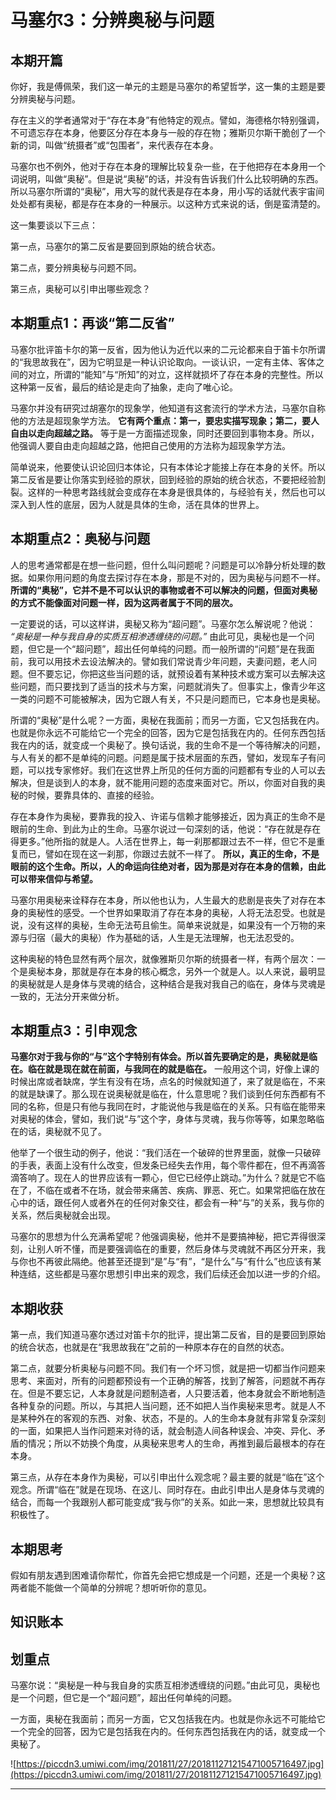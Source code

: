 # 马塞尔3：分辨奥秘与问题

## 本期开篇

你好，我是傅佩荣，我们这一单元的主题是马塞尔的希望哲学，这一集的主题是要分辨奥秘与问题。

存在主义的学者通常对于“存在本身”有他特定的观点。譬如，海德格尔特别强调，不可遗忘存在本身，他要区分存在本身与一般的存在物；雅斯贝尔斯干脆创了一个新的词，叫做“统摄者”或“包围者”，来代表存在本身。

马塞尔也不例外，他对于存在本身的理解比较复杂一些，在于他把存在本身用一个词说明，叫做“奥秘”。但是说“奥秘”的话，并没有告诉我们什么比较明确的东西。所以马塞尔所谓的“奥秘”，用大写的就代表是存在本身，用小写的话就代表宇宙间处处都有奥秘，都是存在本身的一种展示。以这种方式来说的话，倒是蛮清楚的。

这一集要谈以下三点：

第一点，马塞尔的第二反省是要回到原始的统合状态。

第二点，要分辨奥秘与问题不同。

第三点，奥秘可以引申出哪些观念？

## 本期重点1：再谈“第二反省”

马塞尔批评笛卡尔的第一反省，因为他认为近代以来的二元论都来自于笛卡尔所谓的“我思故我在”，因为它明显是一种认识论取向。一谈认识，一定有主体、客体之间的对立，所谓的“能知”与“所知”的对立，这样就损坏了存在本身的完整性。所以这种第一反省，最后的结论是走向了抽象，走向了唯心论。

马塞尔并没有研究过胡塞尔的现象学，他知道有这套流行的学术方法，马塞尔自称他的方法是超现象学方法。 **它有两个重点：第一，要忠实描写现象；第二，要人自由以走向超越之路。** 等于是一方面描述现象，同时还要回到事物本身。所以，他强调人要自由走向超越之路，他把自己使用的方法称为超现象学方法。

简单说来，他要使认识论回归本体论，只有本体论才能接上存在本身的关怀。所以第二反省是要让你落实到经验的原状，回到经验的原始的统合状态，不要把经验割裂。这样的一种思考路线就会变成存在本身是很具体的，与经验有关，然后也可以深入到人性的底层，因为人就是具体的生命，活在具体的世界上。

## 本期重点2：奥秘与问题

人的思考通常都是在想一些问题，但什么叫问题呢？问题是可以冷静分析处理的数据。如果你用问题的角度去探讨存在本身，那是不对的，因为奥秘与问题不一样。 **所谓的“奥秘”，它并不是不可以认识的事物或者不可以解决的问题，但面对奥秘的方式不能像面对问题一样，因为这两者属于不同的层次。**

一定要说的话，可以这样讲，奥秘又称为“超问题”。马塞尔怎么解说呢？他说： *“奥秘是一种与我自身的实质互相渗透缠绕的问题。”* 由此可见，奥秘也是一个问题，但它是一个“超问题”，超出任何单纯的问题。而一般所谓的“问题”是在我面前，我可以用技术去设法解决的。譬如我们常说青少年问题，夫妻问题，老人问题。但不要忘记，你把这些当问题的话，就预设着有某种技术或方案可以去解决这些问题，而只要找到了适当的技术与方案，问题就消失了。但事实上，像青少年这一类的问题不可能被解决，因为它跟人有关，不只是问题而已，它本身也是奥秘。

所谓的“奥秘”是什么呢？一方面，奥秘在我面前；而另一方面，它又包括我在内。也就是你永远不可能给它一个完全的回答，因为它是包括我在内的。任何东西包括我在内的话，就变成一个奥秘了。换句话说，我的生命不是一个等待解决的问题，与人有关的都不是单纯的问题。问题是属于技术层面的东西，譬如，发现车子有问题，可以找专家修好。我们在这世界上所见的任何方面的问题都有专业的人可以去解决，但是谈到人的本身，就不能用问题的态度来面对它。所以，你面对自我的奥秘的时候，要靠具体的、直接的经验。

存在本身作为奥秘，要靠我的投入、许诺与信赖才能够接近，因为真正的生命不是眼前的生命、到此为止的生命。马塞尔说过一句深刻的话，他说：“存在就是存在得更多。”他所指的就是人。人活在世界上，每一刹那都跟过去不一样，但它不是重复而已，譬如在现在这一刹那，你跟过去就不一样了。 **所以，真正的生命，不是眼前的这个生命。所以，人的命运向往绝对者，因为那是对存在本身的信赖，由此可以带来信仰与希望。**

马塞尔用奥秘来诠释存在本身，所以他也认为，人生最大的悲剧是丧失了对存在本身的奥秘性的感受。一个世界如果取消了存在本身的奥秘，人将无法忍受。也就是说，没有这样的奥秘，生命无法苟且偷生。简单来说就是，如果没有一个万物的来源与归宿（最大的奥秘）作为基础的话，人生是无法理解，也无法忍受的。

这种奥秘的特色显然有两个层次，就像雅斯贝尔斯的统摄者一样，有两个层次：一个是奥秘本身，那就是存在本身的核心概念，另外一个就是人。以人来说，最明显的奥秘就是人是身体与灵魂的结合，这种结合是我对我自己的临在，身体与灵魂是一致的，无法分开来做分析。

## 本期重点3：引申观念

 **马塞尔对于我与你的“与”这个字特别有体会。所以首先要确定的是，奥秘就是临在。临在就是现在就在前面，与我同在的就是临在。** 一般用这个词，好像上课的时候出席或者缺席，学生有没有在场，点名的时候就知道了，来了就是临在，不来的就是缺课了。那么现在说奥秘就是临在，什么意思呢？我们谈到任何东西都有不同的名称，但是只有他与我同在时，才能说他与我是临在的关系。只有临在能带来对奥秘的体会，譬如，我们说“与”这个字，身体与灵魂，我与你等等，如果忽略临在的话，奥秘就不见了。

他举了一个很生动的例子，他说：“我们活在一个破碎的世界里面，就像一只破碎的手表，表面上没有什么改变，但发条已经失去作用，每个零件都在，但不再滴答滴答响了。现在人的世界应该有一颗心，但它已经停止跳动。”为什么？就是它不临在了，不临在或者不在场，就会带来痛苦、疾病、罪恶、死亡。如果常把临在放在心中的话，跟任何人或者外在的任何对象交往，都会有一种“与”的关系，我与你的关系，然后奥秘就会出现。

马塞尔的思想为什么充满希望呢？他强调奥秘，他并不是要搞神秘，把它弄得很深刻，让别人听不懂，而是要强调临在的重要，然后身体与灵魂就不再区分开来，我与你也不再彼此隔绝。他甚至还提到“是”与“有”，“是什么”与“有什么”也应该有某种连结，这些都是马塞尔思想引申出来的观念，我们后续还会加以进一步的介绍。

## 本期收获

第一点，我们知道马塞尔透过对笛卡尔的批评，提出第二反省，目的是要回到原始的统合状态，也就是在“我思故我在”之前的一种原本存在的自然的状态。

第二点，就要分析奥秘与问题不同。我们有一个坏习惯，就是把一切都当作问题来思考、来面对，所有的问题都预设有一个正确的解答，找到了解答，问题就不再存在。但是不要忘记，人本身就是问题制造者，人只要活着，他本身就会不断地制造各种复杂的问题。所以，与其把人当问题，还不如把人当作奥秘来思考。就是人不是某种外在的客观的东西、对象、状态，不是的。人的生命本身就有非常复杂深刻的一面，如果把人当作问题来对待的话，就会制造人间各种误会、冲突、异化、矛盾的情况；所以不妨换个角度，从奥秘来思考人的生命，再推到最后最根本的存在本身。

第三点，从存在本身作为奥秘，可以引申出什么观念呢？最主要的就是“临在”这个观念。所谓“临在”就是在现场、在这儿、同时存在。由此引申出人是身体与灵魂的结合，而每一个我跟别人都可能变成“我与你”的关系。如此一来，思想就比较具有积极性了。

## 本期思考

假如有朋友遇到困难请你帮忙，你首先会把它想成是一个问题，还是一个奥秘？这两者能不能做一个简单的分辨呢？想听听你的意见。

## 知识账本

## 划重点

马塞尔说：“奥秘是一种与我自身的实质互相渗透缠绕的问题。”由此可见，奥秘也是一个问题，但它是一个“超问题”，超出任何单纯的问题。

一方面，奥秘在我面前；而另一方面，它又包括我在内。也就是你永远不可能给它一个完全的回答，因为它是包括我在内的。任何东西包括我在内的话，就变成一个奥秘了。

![https://piccdn3.umiwi.com/img/201811/27/201811271215471005716497.jpg](https://piccdn3.umiwi.com/img/201811/27/201811271215471005716497.jpg)

---
